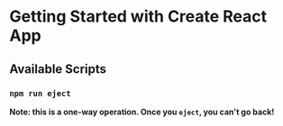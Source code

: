 # Getting Started with Create React App
## Available Scripts

### `npm run eject`



**Note: this is a one-way operation. Once you `eject`, you can't go back!**
